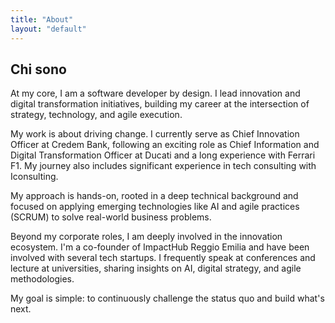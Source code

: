```yaml
---
title: "About"
layout: "default"
---
```

## Chi sono

At my core, I am a software developer by design. I lead innovation and digital transformation initiatives, building my career at the intersection of strategy, technology, and agile execution.

My work is about driving change. I currently serve as Chief Innovation Officer at Credem Bank, following an exciting role as Chief Information and Digital Transformation Officer at Ducati and a long experience with Ferrari F1. My journey also includes significant experience in tech consulting with Iconsulting.

My approach is hands-on, rooted in a deep technical background and focused on applying emerging technologies like AI and agile practices (SCRUM) to solve real-world business problems.

Beyond my corporate roles, I am deeply involved in the innovation ecosystem. I'm a co-founder of ImpactHub Reggio Emilia and have been involved with several tech startups. I frequently speak at conferences and lecture at universities, sharing insights on AI, digital strategy, and agile methodologies.

My goal is simple: to continuously challenge the status quo and build what's next.
